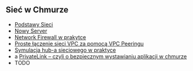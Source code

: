 ## Sieć w Chmurze
- [Podstawy Sieci](podstawy-sieci.md)
- [Nowy Server](nowy-server.md)
- [Network Firewall w prakytce](network-firewall.md)
- [Proste łączenie sieci VPC za pomocą VPC Peeringu](vpc-peering.md)
- [Symulacja hub-a sieciowego w praktyce](transit-gateway.md)
- a [PrivateLink – czyli o bezpiecznym wystawianiu aplikacji w chmurze](private-link.md)
- TODO